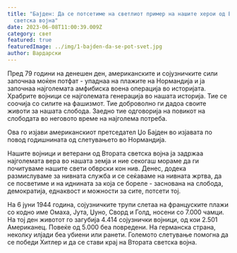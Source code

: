 ```yaml
---
title: "Бајден: Да се ​​потсетиме на светлиот пример на нашите херои од Втората
  светска војна"
date: 2023-06-08T11:00:39.009Z
category: свет
featured: true
featuredImage: ../img/1-bajden-da-se-pot-svet.jpg
author: Вардарски
---
```

Пред 79 години на денешен ден, американските и сојузничките сили започнаа моќен потфат - упаднаа на плажите на Нормандија и ја започнаа најголемата амфибиска воена операција во историјата. Храбрите војници се најголемата генерација во нашата историја. Тие се соочија со силите на фашизмот. Тие доброволно ги дадоа своите животи за нашата слобода. Заедно тие одговорија на повикот на слободата во неговото време на најголема потреба.

Ова го изјави американскиот претседател Џо Бајден во изјавата по повод годишнината од слетувањето во Нормандија.

Нашите војници и ветерани од Втората светска војна ја задржаа најголемата вера во нашата земја и ние секогаш мораме да ги почитуваме нашите свети обврски кон нив. Денес, додека размислуваме за нивната служба и се сеќаваме на нивната жртва, да се посветиме и на иднината за која се бореле - заснована на слобода, демократија, еднаквост и можности за сите, потсети тој.

На 6 јуни 1944 година, сојузничките трупи слетаа на француските плажи со кодно име Омаха, Јута, Џуно, Сворд и Голд, носени со 7.000 чамци. На тој ден животот го загубија 4.414 сојузнички војници, од кои 2.501 Американец. Повеќе од 5.000 беа повредени. На германска страна, неколку илјади беа убиени или ранети. Големото слетување помогна да се победи Хитлер и да се стави крај на Втората светска војна.